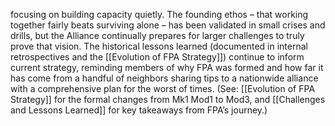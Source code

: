 focusing on building capacity quietly. The founding ethos – that working together fairly beats surviving alone – has been validated in small crises and drills, but the Alliance continually prepares for larger challenges to truly prove that vision. The historical lessons learned (documented in internal retrospectives and the [[Evolution of FPA Strategy]]) continue to inform current strategy, reminding members of why FPA was formed and how far it has come from a handful of neighbors sharing tips to a nationwide alliance with a comprehensive plan for the worst of times. (See: [[Evolution of FPA Strategy]] for the formal changes from Mk1 Mod1 to Mod3, and [[Challenges and Lessons Learned]] for key takeaways from FPA’s journey.)